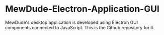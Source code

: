 # MewDude-Electron-Application-GUI
MewDude's desktop application is developed using Electron GUI components connected to JavaScript. This is the Github repository for it.
